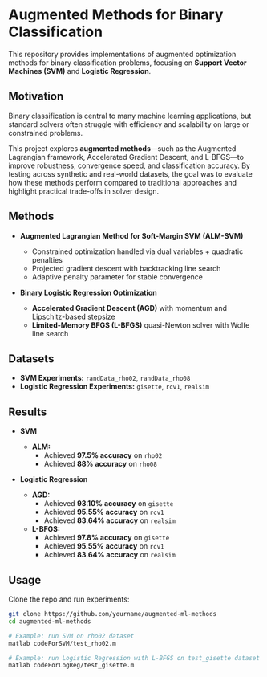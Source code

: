 # Augmented Methods for Binary Classification

This repository provides implementations of augmented optimization methods for binary classification problems, focusing on **Support Vector Machines (SVM)** and **Logistic Regression**.

## Motivation

Binary classification is central to many machine learning applications, but standard solvers often struggle with efficiency and scalability on large or constrained problems.  

This project explores **augmented methods**—such as the Augmented Lagrangian framework, Accelerated Gradient Descent, and L-BFGS—to improve robustness, convergence speed, and classification accuracy. By testing across synthetic and real-world datasets, the goal was to evaluate how these methods perform compared to traditional approaches and highlight practical trade-offs in solver design.

## Methods

- **Augmented Lagrangian Method for Soft-Margin SVM (ALM-SVM)**  
  - Constrained optimization handled via dual variables + quadratic penalties  
  - Projected gradient descent with backtracking line search  
  - Adaptive penalty parameter for stable convergence  

- **Binary Logistic Regression Optimization**
  - **Accelerated Gradient Descent (AGD)** with momentum and Lipschitz-based stepsize  
  - **Limited-Memory BFGS (L-BFGS)** quasi-Newton solver with Wolfe line search  

## Datasets

- **SVM Experiments:** `randData_rho02`, `randData_rho08`
- **Logistic Regression Experiments:** `gisette`, `rcv1`, `realsim`  

## Results
- **SVM**
  - **ALM:**
    - Achieved **97.5% accuracy** on `rho02`  
    - Achieved **88% accuracy** on `rho08`  
  
- **Logistic Regression**
  - **AGD:**
    - Achieved **93.10% accuracy** on `gisette`
    - Achieved **95.55% accuracy** on `rcv1`
    - Achieved **83.64% accuracy** on `realsim`
  - **L-BFGS:**
    - Achieved **97.8% accuracy** on `gisette`  
    - Achieved **95.55% accuracy** on `rcv1`
    - Achieved **83.64% accuracy** on `realsim`
## Usage

Clone the repo and run experiments:

```bash
git clone https://github.com/yourname/augmented-ml-methods
cd augmented-ml-methods

# Example: run SVM on rho02 dataset
matlab codeForSVM/test_rho02.m

# Example: run Logistic Regression with L-BFGS on test_gisette dataset
matlab codeForLogReg/test_gisette.m
